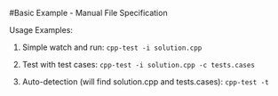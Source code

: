 #Basic Example - Manual File Specification

Usage Examples:
1. Simple watch and run:
   `cpp-test -i solution.cpp`

2. Test with test cases:
   `cpp-test -i solution.cpp -c tests.cases`

3. Auto-detection (will find solution.cpp and tests.cases):
   `cpp-test -t`
